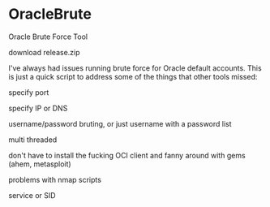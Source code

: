 # OracleBrute
Oracle Brute Force Tool

download release.zip

I've always had issues running brute force for Oracle default accounts. This is just a quick script to address some of the things that other tools missed:

  specify port
  
  specify IP or DNS
  
  username/password bruting, or just username with a password list
  
  multi threaded
  
  don't have to install the fucking OCI client and fanny around with gems (ahem, metasploit)
  
  problems with nmap scripts
  
  service or SID
  
